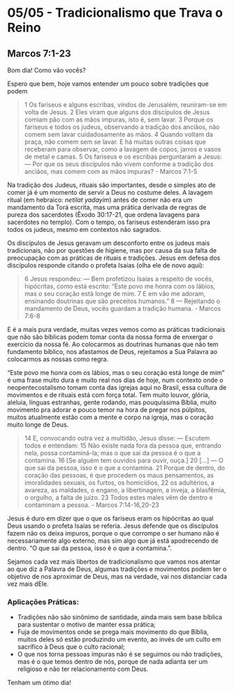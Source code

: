 # 05/05 - Tradicionalismo que Trava o Reino

## Marcos 7:1-23

Bom dia! Como vão vocês? 

Espero que bem, hoje vamos entender um pouco sobre tradições que podem 

> 1 Os fariseus e alguns escribas, vindos de Jerusalém, reuniram-se em volta de Jesus. 2 Eles viram que alguns dos discípulos de Jesus comiam pão com as mãos impuras, isto é, sem lavar. 3 Porque os fariseus e todos os judeus, observando a tradição dos anciãos, não comem sem lavar cuidadosamente as mãos. 4 Quando voltam da praça, não comem sem se lavar. E há muitas outras coisas que receberam para observar, como a lavagem de copos, jarros e vasos de metal e camas. 5 Os fariseus e os escribas perguntaram a Jesus: — Por que os seus discípulos não vivem conforme a tradição dos anciãos, mas comem com as mãos impuras? - Marcos 7:1-5
> 

Na tradição dos Judeus, rituais são importantes, desde o simples ato de comer já é um momento de servir a Deus no costume deles. A lavagem ritual (em hebraico: *netilat yadayim*) antes de comer não era um mandamento da Torá escrita, mas uma prática derivada de regras de pureza dos sacerdotes (Êxodo 30:17-21, que ordena lavagens para sacerdotes no templo). Com o tempo, os fariseus estenderam isso pra todos os judeus, mesmo em contextos não sagrados.

Os discípulos de Jesus geravam um desconforto entre os judeus mais tradicionais, não por questões de higiene, mas por causa da sua falta de preocupação com as práticas de rituais e tradições. Jesus em defesa dos discípulos responde citando o profeta Isaías (olha ele de novo aqui): 

> 6 Jesus respondeu: — Bem profetizou Isaías a respeito de vocês, hipócritas, como está escrito: “Este povo me honra com os lábios, mas o seu coração está longe de mim. 7 E em vão me adoram, ensinando doutrinas que são preceitos humanos.” 8 — Rejeitando o mandamento de Deus, vocês guardam a tradição humana. - Marcos 7:6-8
> 

E é a mais pura verdade, muitas vezes vemos como as práticas tradicionais que não são bíblicas podem tomar conta da nossa forma de enxergar o exercício da nossa fé. Ao colocarmos as doutrinas humanas que não tem fundamento bíblico, nos afastamos de Deus, rejeitamos a Sua Palavra ao colocarmos as nossas como regra. 

“Este povo me honra com os lábios, mas o seu coração está longe de mim” é uma frase muito dura e muito real nos dias de hoje, num contexto onde o neopentecostalismo tomam conta das igrejas aqui no Brasil, essa cultura de movimentos e de rituais está com força total. Tem muito louvor, glória, aleluia, línguas estranhas, gente rodando, mas pouquíssima Bíblia, muito movimento pra adorar e pouco temor na hora de pregar nos púlpitos, muitos atualmente estão com a mente e corpo na igreja, mas o coração muito longe de Deus.

> 14 E, convocando outra vez a multidão, Jesus disse: — Escutem todos e entendam: 15 Não existe nada fora da pessoa que, entrando nela, possa contaminá-la; mas o que sai da pessoa é o que a contamina. 16 [Se alguém tem ouvidos para ouvir, ouça.] 20 […] — O que sai da pessoa, isso é o que a contamina. 21 Porque de dentro, do coração das pessoas, é que procedem os maus pensamentos, as imoralidades sexuais, os furtos, os homicídios, 22 os adultérios, a avareza, as maldades, o engano, a libertinagem, a inveja, a blasfêmia, o orgulho, a falta de juízo. 23 Todos estes males vêm de dentro e contaminam a pessoa. - Marcos 7:14-16,20-23
> 

Jesus é duro em dizer que o que os fariseus eram os hipócritas ao qual Deus usando o profeta Isaías se referia. Jesus defende que os discípulos fazem não os deixa impuros, porque o que corrompe o ser humano não é necessariamente algo externo, mas sim algo que já está apodrecendo de dentro. “O que sai da pessoa, isso é o que a contamina.”.

Sejamos cada vez mais libertos de tradicionalismo que vamos nos atentar ao que diz a Palavra de Deus, algumas tradições e movimentos podem ter o objetivo de nos aproximar de Deus, mas na verdade, vai nos distanciar cada vez mais dEle.

### Aplicações Práticas:

- Tradições não são sinônimo de santidade, ainda mais sem base bíblica para sustentar o motivo de manter essa prática;
- Fuja de movimentos onde se prega mais movimento do que Bíblia, muitos deles só estão produzindo um evento, ao invés de um culto em sacrífico à Deus que o culto racional;
- O que nos torna pessoas impuras não é se seguimos ou não tradições, mas é o que temos dentro de nós, porque de nada adianta ser um religioso e não ter relacionamento com Deus.

Tenham um ótimo dia!